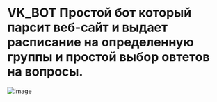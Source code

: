 # VK_BOT Простой бот который парсит веб-сайт и выдает расписание на определенную группы и простой выбор овтетов на вопросы.
![image](https://user-images.githubusercontent.com/61499081/152851206-b9eb834b-68c4-4393-807a-fc8793053ab0.png)

